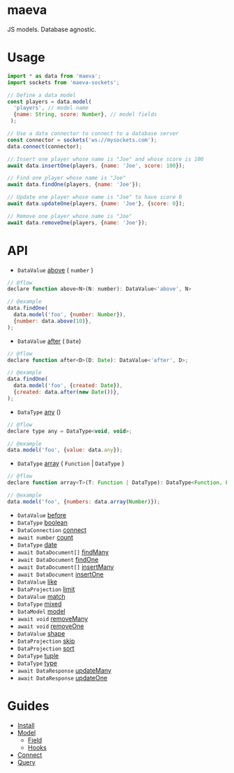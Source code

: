 maeva
===

JS models. Database agnostic.

# Usage

```js
import * as data from 'maeva';
import sockets from 'maeva-sockets';

// Define a data model
const players = data.model(
  'players', // model name
  {name: String, score: Number}, // model fields
 );

// Use a data connector to connect to a database server
const connector = sockets('ws://mysockets.com');
data.connect(connector);

// Insert one player whose name is "Joe" and whose score is 100
await data.insertOne(players, {name: 'Joe', score: 100});

// Find one player whose name is "Joe"
await data.findOne(players, {name: 'Joe'});

// Update one player whose name is "Joe" to have score 0
await data.updateOne(players, {name: 'Joe'}, {score: 0});

// Remove one player whose name is "Joe"
await data.removeOne(players, {name: 'Joe'});
```

# API

- `DataValue` [above](doc/value/Above.md) ( `number` )
```javascript
// @flow
declare function above<N>(N: number): DataValue<'above', N>
```
```javascript
// @example
data.findOne(
  data.model('foo', {number: Number}),
  {number: data.above(10)},
);
```
- `DataValue` [after](doc/actions/Count.md) ( `Date`)
```javascript
// @flow
declare function after<D>(D: Date): DataValue<'after', D>;
```
```javascript
// @example
data.findOne(
  data.model('foo', {created: Date}),
  {created: data.after(new Date())},
);
```
- `DataType` [any](doc/actions/Count.md) ()
```javascript
// @flow
declare type any = DataType<void, void>;
```
```javascript
// @example
data.model('foo', {value: data.any});
```
- `DataType` [array](doc/actions/Count.md) ( `Function` | `DataType` )
```javascript
// @flow
declare function array<T>(T: Function | DataType): DataType<Function, Function>;
```
```javascript
// @example
data.model('foo', {numbers: data.array(Number)});
```
- `DataValue` [before](doc/actions/Count.md)
- `DataType` [boolean](doc/actions/Count.md)
- `DataConnection` [connect](doc/actions/Count.md)
- `await number` [count](doc/actions/Count.md)
- `DataType` [date](doc/actions/Count.md)
- `await DataDocument[]` [findMany](doc/actions/Count.md)
- `await DataDocument` [findOne](doc/actions/Count.md)
- `await DataDocument[]` [insertMany](doc/actions/Count.md)
- `await DataDocument` [insertOne](doc/actions/Count.md)
- `DataValue` [like](doc/actions/Count.md)
- `DataProjection` [limit](doc/actions/Count.md)
- `DataValue` [match](doc/actions/Count.md)
- `DataType` [mixed](doc/actions/Count.md)
- `DataModel` [model](doc/actions/Count.md)
- `await void` [removeMany](doc/actions/Count.md)
- `await void` [removeOne](doc/actions/Count.md)
- `DataValue` [shape](doc/actions/Count.md)
- `DataProjection` [skip](doc/actions/Count.md)
- `DataProjection` [sort](doc/actions/Count.md)
- `DataType` [tuple](doc/actions/Count.md)
- `DataType` [type](doc/actions/Count.md)
- `await DataResponse` [updateMany](doc/actions/Count.md)
- `await DataResponse` [updateOne](doc/actions/Count.md)

# Guides

- [Install](doc/Model.md)
- [Model](doc/Type.md)
  - [Field](doc/Type.md)
  - [Hooks](doc/Type.md)
- [Connect](doc/Type.md)
- [Query](doc/Type.md)
